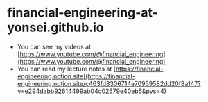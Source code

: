 # financial-engineering-at-yonsei.github.io

- You can see my videos at [https://www.youtube.com/@financial_engineering](https://www.youtube.com/@financial_engineering)
- You can read my lecture notes at [https://financial-engineering.notion.site](https://financial-engineering.notion.site/c463fd8306714a70959582dd20f8a147?v=e294dabb92614499ab04c02579e40eb5&pvs=4)

